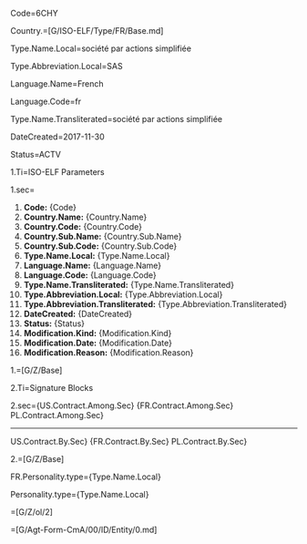Code=6CHY

Country.=[G/ISO-ELF/Type/FR/Base.md]

Type.Name.Local=société par actions simplifiée

Type.Abbreviation.Local=SAS

Language.Name=French

Language.Code=fr

Type.Name.Transliterated=société par actions simplifiée

DateCreated=2017-11-30

Status=ACTV


1.Ti=ISO-ELF Parameters

1.sec=<ol><li><b>Code:</b> {Code}</li><li><b>Country.Name:</b> {Country.Name}</li><li><b>Country.Code:</b> {Country.Code}</li><li><b>Country.Sub.Name:</b> {Country.Sub.Name}</li><li><b>Country.Sub.Code:</b> {Country.Sub.Code}</li><li><b>Type.Name.Local:</b> {Type.Name.Local}</li><li><b>Language.Name:</b> {Language.Name}</li><li><b>Language.Code:</b> {Language.Code}</li><li><b>Type.Name.Transliterated:</b> {Type.Name.Transliterated}</li><li><b>Type.Abbreviation.Local:</b> {Type.Abbreviation.Local}</li><li><b>Type.Abbreviation.Transliterated:</b> {Type.Abbreviation.Transliterated}</li><li><b>DateCreated:</b> {DateCreated}</li><li><b>Status:</b> {Status}</li><li><b>Modification.Kind:</b> {Modification.Kind}</li><li><b>Modification.Date:</b> {Modification.Date}</li><li><b>Modification.Reason:</b> {Modification.Reason}</li></ol>

1.=[G/Z/Base]

2.Ti=Signature Blocks

2.sec={US.Contract.Among.Sec}  {FR.Contract.Among.Sec} PL.Contract.Among.Sec}  <hr>US.Contract.By.Sec}   {FR.Contract.By.Sec} PL.Contract.By.Sec}

2.=[G/Z/Base]

FR.Personality.type={Type.Name.Local}

Personality.type={Type.Name.Local}

=[G/Z/ol/2]

=[G/Agt-Form-CmA/00/ID/Entity/0.md]
